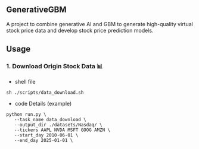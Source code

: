 ## GenerativeGBM
A project to combine generative AI and GBM to generate high-quality virtual stock price data and develop stock price prediction models.


## Usage
### 1. Download Origin Stock Data 📊 
* shell file
```
sh ./scripts/data_download.sh
```
* code Details (example)
```
python run.py \
   --task_name data_download \
   --output_dir ./datasets/Nasdaq/ \
   --tickers AAPL NVDA MSFT GOOG AMZN \
   --start_day 2010-06-01 \
   --end_day 2025-01-01 \
```